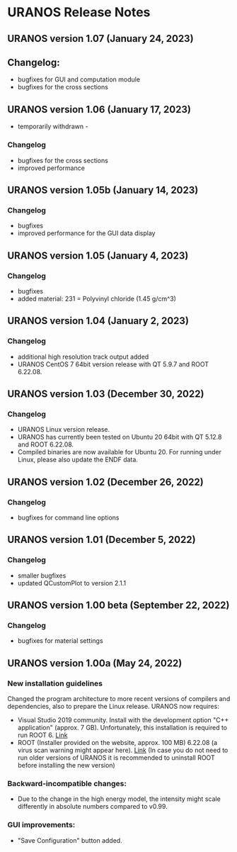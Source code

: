 # URANOS Release Notes

## URANOS version 1.07 (January 24, 2023)

## Changelog:
- bugfixes for GUI and computation module
- bugfixes for the cross sections


## URANOS version 1.06 (January 17, 2023)
- temporarily withdrawn - 
### Changelog
- bugfixes for the cross sections
- improved performance


## URANOS version 1.05b (January 14, 2023)

### Changelog
- bugfixes
- improved performance for the GUI data display


## URANOS version 1.05 (January 4, 2023)

### Changelog
- bugfixes
- added material: 231 = Polyvinyl chloride (1.45 g/cm^3)


## URANOS version 1.04 (January 2, 2023)

### Changelog
- additional high resolution track output added
- URANOS CentOS 7 64bit version release with QT 5.9.7 and ROOT 6.22.08.


## URANOS version 1.03 (December 30, 2022)

### Changelog
- URANOS Linux version release. 
- URANOS has currently been tested on Ubuntu 20 64bit with QT 5.12.8 and ROOT 6.22.08.
- Compiled binaries are now available for Ubuntu 20. For running under Linux, please also update the ENDF data.


## URANOS version 1.02 (December 26, 2022)

### Changelog
- bugfixes for command line options


## URANOS version 1.01 (December 5, 2022)

### Changelog
- smaller bugfixes
- updated QCustomPlot to version 2.1.1


## URANOS version 1.00 beta (September 22, 2022)

### Changelog
- bugfixes for material settings


## URANOS version 1.00a (May 24, 2022)

### New installation guidelines

Changed the program architecture to more recent versions of compilers and dependencies, also to prepare the Linux release.
URANOS now requires:
- Visual Studio 2019 community. Install with the development option "C++
application" (approx. 7 GB). Unfortunately, this installation is required to
run ROOT 6. [Link](https://my.visualstudio.com/Downloads?q=visual%20studio%202019&wt.mc_id=o~msft~vscom~older-downloads)
- ROOT (Installer provided on the website, approx. 100 MB) 6.22.08 (a virus
scan warning might appear here). [Link](https://root.cern/download/root_v6.22.08.win32.vc16.exe)
(In case you do not need to run older versions of URANOS it is recommended
to uninstall ROOT before installing the new version)

### Backward-incompatible changes:
- Due to the change in the high energy model, the intensity might scale differently in absolute numbers compared to v0.99.

### GUI improvements:
- "Save Configuration" button added.
